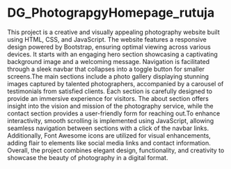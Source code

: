 # DG_PhotograpgyHomepage_rutuja
This project is a creative and visually appealing photography website built using HTML, CSS, and JavaScript. The website features a responsive design powered by Bootstrap, ensuring optimal viewing across various devices. It starts with an engaging hero section showcasing a captivating background image and a welcoming message. Navigation is facilitated through a sleek navbar that collapses into a toggle button for smaller screens.The main sections include a photo gallery displaying stunning images captured by talented photographers, accompanied by a carousel of testimonials from satisfied clients. Each section is carefully designed to provide an immersive experience for visitors. The about section offers insight into the vision and mission of the photography service, while the contact section provides a user-friendly form for reaching out.To enhance interactivity, smooth scrolling is implemented using JavaScript, allowing seamless navigation between sections with a click of the navbar links. Additionally, Font Awesome icons are utilized for visual enhancements, adding flair to elements like social media links and contact information. Overall, the project combines elegant design, functionality, and creativity to showcase the beauty of photography in a digital format.
